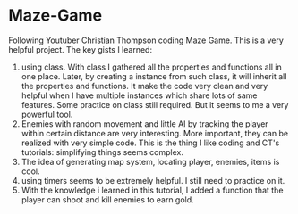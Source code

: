 # Maze-Game
Following Youtuber Christian Thompson coding Maze Game. This is a very helpful project. The key gists I learned: 
1. using class. With class I gathered all the properties and functions all in one place. Later, by creating a instance from such class, it will inherit all the properties and functions. It make the code very clean and very helpful when I have multiple instances which share lots of same features. Some practice on class still required. But it seems to me a very powerful tool. 
2. Enemies with random movement and little AI by tracking the player within certain distance are very interesting. More important, they can be realized with very simple code. This is the thing I like coding and CT's tutorials: simplifying things seems complex. 
3. The idea of generating map system, locating player, enemies, items is cool. 
4. using timers seems to be extremely helpful. I still need to practice on it. 
5. With the knowledge i learned in this tutorial, I added a function that the player can shoot and kill enemies to earn gold.
